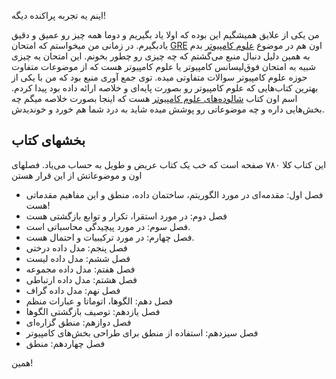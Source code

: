 اینم یه تجربه پراکنده دیگه!

من یکی از علایق همیشگیم این بوده که اولا یاد بگیریم و دوما همه چیز رو عمیق و دقیق یادبگیرم. در زمانی من میخواستم که امتحان [GRE] اون هم در موضوع [علوم کامپیوتر] بدم به همین دلیل دنبال منبع می‌گشتم که چه چیزی رو چطور بخونم. این امتحان یه چیزی شبیه به امتحان فوق‌لیسانس کامپیوتر یا علوم کامپیوتر هست که از موضوعات متفاوت حوزه علوم کامپیوتر سوالات متفاوتی میده. توی جمع آوری منبع بود که من با یکی از بهترین کتاب‌هایی که علوم کامپیوتر رو بصورت پایه‌ای و خلاصه ارائه داده بود پیدا کردم.
اسم اون کتاب [شالوده‌های علوم کامپیوتر] هست که اینجا بصورت خلاصه میگم چه بخش‌هایی داره و چه موضوعاتی رو پوشش میده شاید به درد شما هم خورد و خوندیدش.

## بخشهای کتاب

این کتاب کلا ۷۸۰ صفحه است که خب یک کتاب عریض و طویل به حساب می‌یاد. فصلهای اون و موضوعاتش از این قرار هستن

- فصل اول: مقدمه‌ای در مورد الگوریتم، ساختمان داده، منطق و این مفاهیم مقدماتی هست!
- فصل دوم: در مورد استقرا، تکرار و توابع بازگشتی هست
- فصل سوم: در مورد پیچیدگی محاسباتی است.
- فصل چهارم: در مورد ترکیبیات و احتمال هست.
- فصل پنجم: مدل داده درختی
- فصل ششم: مدل داده لیست
- فصل هفتم: مدل داده مجموعه
- فصل هشتم: مدل داده ارتباطی
- فصل نهم: مدل داده گراف
- فصل دهم: الگوها، اتوماتا و عبارات منظم
- فصل یازدهم: توصیف بازگشتی الگوها
- فصل دوازهم: منطق گزاره‌ای
- فصل سیزدهم: استفاده از منطق برای طراحی بخش‌های کامپیوتر
- فصل چهاردهم: منطق

همین!

[GRE]:https://en.wikipedia.org/wiki/Graduate_Record_Examinations#GRE_Subject_Tests
[علوم کامپیوتر]:https://en.wikipedia.org/wiki/Computer_science
[شالوده‌های علوم کامپیوتر]:http://infolab.stanford.edu/~ullman/focs.html
